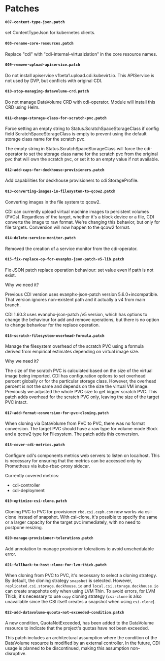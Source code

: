# Patches

#### `007-content-type-json.patch`
set ContentTypeJson for kubernetes clients.

#### `008-rename-core-resources.patch`
Replace "cdi" with "cdi-internal-virtualziation" in the core resource names.

#### `009-remove-upload-apiservice.patch`

Do not install apiservice v1beta1.upload.cdi.kubevirt.io. This APIService is not used
by DVP, but conflicts with original CDI.

#### `010-stop-managing-datavolume-crd.patch`

Do not manage DataVolume CRD with cdi-operator. Module will install this CRD using Helm.

#### `011-change-storage-class-for-scratch-pvc.patch`

Force setting an empty string to Status.ScratchSpaceStorageClass if config field ScratchSpaceStorageClass is empty
to prevent using the default storage class name for the scratch pvc.

The empty string in Status.ScratchSpaceStorageClass will force the cdi-operator
to set the storage class name for the scratch pvc from the original pvc that will own the scratch pvc, or set it to an empty value if not available.

#### `012-add-caps-for-deckhouse-provisioners.patch`

Add capabilities for deckhouse provisioners to cdi StorageProfile.

#### `013-converting-images-in-filesystem-to-qcow2.patch`

Converting images in the file system to qcow2.

CDI can currently upload virtual machine images to persistent volumes (PVCs). Regardless of the target, whether it's a block device or a file, CDI converts the image to raw format. We're changing this behavior, but only for file targets. Conversion will now happen to the qcow2 format.

#### `014-delete-service-monitor.patch`

Removed the creation of a service monitor from the cdi-operator.

#### `015-fix-replace-op-for-evanphx-json-patch-v5-lib.patch`

Fix JSON patch replace operation behaviour: set value even if path is not exist.

Why we need it? 

Previous CDI version uses evanphx-json-patch version 5.6.0+incompatible.
That version ignores non-existent path and it actually a v4 from main branch.

CDI 1.60.3 uses evanphx-json-patch /v5 version, which has options to change
the behaviour for add and remove operations, but there is no option
to change behaviour for the replace operation.

#### `016-scratch-filesystem-overhead-formula.patch`

Manage the filesystem overhead of the scratch PVC using a formula derived from empirical estimates depending on virtual image size.

Why we need it?

The size of the scratch PVC is calculated based on the size of the virtual image being imported. CDI has configuration
options to set overhead percent globally or for the particular storage class. However, the overhead percent
is not the same and depends on the size the virtual VM image.
Previously we adjusted the whole PVC size to get bigger scratch PVC. This patch adds overhead for the scratch PVC only,
leaving the size of the target PVC intact.

#### `017-add-format-conversion-for-pvc-cloning.patch`

When cloning via DataVolume from PVC to PVC, there was no format conversion. 
The target PVC should have a raw type for volume mode Block and a qcow2 type for Filesystem. 
The patch adds this conversion.

#### `018-cover-cdi-metrics.patch`

Configure cdi's components metrics web servers to listen on localhost. 
This is necessary for ensuring that the metrics can be accessed only by Prometheus via kube-rbac-proxy sidecar.

Currently covered metrics:
- cdi-controller
- cdi-deployment

#### `019-optimize-csi-clone.patch`

Cloning PVC to PVC for provisioner `rbd.csi.ceph.com` now works via csi-clone instead of snapshot.
With csi-clone, it's possible to specify the same or a larger capacity for the target pvc immediately, with no need to postpone resizing.

#### `020-manage-provisioner-tolerations.patch`

Add annotation to manage provisioner tolerations to avoid unschedulable error.

#### `021-fallback-to-host-clone-for-lvm-thick.patch`

When cloning from PVC to PVC, it's necessary to select a cloning strategy. By default, the cloning strategy `snapshot` is selected.
However, `replicated.csi.storage.deckhouse.io` and `local.csi.storage.deckhouse.io` can create snapshots only when using LVM Thin.
To avoid errors, for LVM Thick, it's necessary to use `copy` cloning strategy (`csi-clone` is also unavailable since the CSI itself creates a snapshot when using `csi-clone`).

#### `022-add-datavolume-quouta-not-exceeded-condition.patch`

A new condition, QuotaNotExceeded, has been added to the DataVolume resource to indicate that the project's quotas have not been exceeded.

This patch includes an architectural assumption where the condition of the DataVolume resource is modified by an external controller. In the future, CDI usage is planned to be discontinued, making this assumption non-disruptive.
